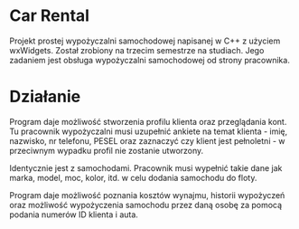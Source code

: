 # Car Rental
Projekt prostej wypożyczalni samochodowej napisanej w C++ z użyciem wxWidgets.
Został zrobiony na trzecim semestrze na studiach.
Jego zadaniem jest obsługa wypożyczalni samochodowej od strony pracownika.

# Działanie
Program daje możliwość stworzenia profilu klienta oraz przeglądania kont. Tu pracownik wypożyczalni musi uzupełnić ankiete na temat klienta - imię, nazwisko, nr telefonu, PESEL oraz zaznaczyć czy klient jest pełnoletni - w przeciwnym wypadku profil nie zostanie utworzony.

Identycznie jest z samochodami. Pracownik musi wypełnić takie dane jak marka, model, moc, kolor, itd. w celu dodania samochodu do floty.

Program daje możliwość poznania kosztów wynajmu, historii wypożyczeń oraz możliwość wypożyczenia samochodu przez daną osobę za pomocą podania numerów ID klienta i auta.

